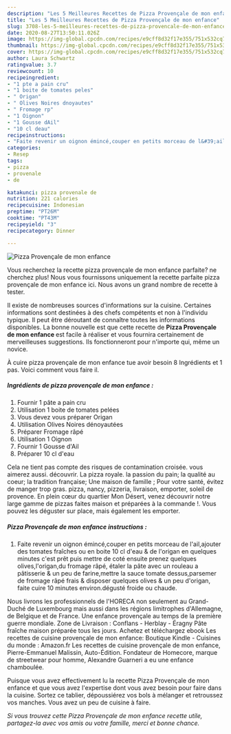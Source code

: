 ```yaml
---
description: "Les 5 Meilleures Recettes de Pizza Provençale de mon enfance"
title: "Les 5 Meilleures Recettes de Pizza Provençale de mon enfance"
slug: 3708-les-5-meilleures-recettes-de-pizza-provencale-de-mon-enfance
date: 2020-08-27T13:50:11.026Z
image: https://img-global.cpcdn.com/recipes/e9cff8d32f17e355/751x532cq70/pizza-provencale-de-mon-enfance-photo-principale-de-la-recette.jpg
thumbnail: https://img-global.cpcdn.com/recipes/e9cff8d32f17e355/751x532cq70/pizza-provencale-de-mon-enfance-photo-principale-de-la-recette.jpg
cover: https://img-global.cpcdn.com/recipes/e9cff8d32f17e355/751x532cq70/pizza-provencale-de-mon-enfance-photo-principale-de-la-recette.jpg
author: Laura Schwartz
ratingvalue: 3.7
reviewcount: 10
recipeingredient:
- "1 pte a pain cru"
- "1 boite de tomates peles"
- " Origan"
- " Olives Noires dnoyautes"
- " Fromage rp"
- "1 Oignon"
- "1 Gousse dAil"
- "10 cl deau"
recipeinstructions:
- "Faite revenir un oignon émincé,couper en petits morceau de l&#39;ail,ajouter des tomates fraîches ou en boite 10 cl d&#39;eau &amp; de l&#39;origan en quelques minutes c&#39;est prêt puis mettre de coté ensuite prenez quelques olives,l&#39;origan,du fromage râpé, étaler la pâte avec un rouleau a pâtisserie &amp; un peu de farine,mettre la sauce tomate dessus,parsemer de fromage râpé frais &amp; disposer quelques olives &amp; un peu d&#39;origan, faite cuire 10 minutes environ.dégusté froide ou chaude."
categories:
- Resep
tags:
- pizza
- provenale
- de

katakunci: pizza provenale de 
nutrition: 221 calories
recipecuisine: Indonesian
preptime: "PT26M"
cooktime: "PT43M"
recipeyield: "3"
recipecategory: Dinner

---
```



![Pizza Provençale de mon enfance](https://img-global.cpcdn.com/recipes/e9cff8d32f17e355/751x532cq70/pizza-provencale-de-mon-enfance-photo-principale-de-la-recette.jpg)

Vous recherchez la recette pizza provençale de mon enfance parfaite? ne cherchez plus! Nous vous fournissons uniquement la recette parfaite pizza provençale de mon enfance ici. Nous avons un grand nombre de recette à tester.

Il existe de nombreuses sources d'informations sur la cuisine. Certaines informations sont destinées à des chefs compétents et non à l'individu typique. Il peut être déroutant de connaître toutes les informations disponibles. La bonne nouvelle est que cette recette de <strong> Pizza Provençale de mon enfance </strong> est facile à réaliser et vous fournira certainement de merveilleuses suggestions. Ils fonctionneront pour n'importe qui, même un novice.

<!--inarticleads1-->

À cuire pizza provençale de mon enfance tue avoir besoin 8 Ingrédients et 1 pas. Voici comment vous faire il.

##### Ingrédients de pizza provençale de mon enfance :

1. Fournir 1 pâte a pain cru
1. Utilisation 1 boite de tomates pelées
1. Vous devez vous préparer  Origan
1. Utilisation  Olives Noires dénoyautées
1. Préparer  Fromage râpé
1. Utilisation 1 Oignon
1. Fournir 1 Gousse d&#39;Ail
1. Préparer 10 cl d&#39;eau


Cela ne tient pas compte des risques de contamination croisée. vous aimerez aussi. découvrir. La pizza royale. la passion du pain; la qualité au coeur; la tradition française; Une maison de famille ; Pour votre santé, évitez de manger trop gras. pizza, nancy, pizzeria, livraison, emporter, soleil de provence. En plein cœur du quartier Mon Désert, venez découvrir notre large gamme de pizzas faites maison et préparées à la commande !. Vous pouvez les déguster sur place, mais également les emporter. 

<!--inarticleads2-->

##### Pizza Provençale de mon enfance instructions :

1. Faite revenir un oignon émincé,couper en petits morceau de l&#39;ail,ajouter des tomates fraîches ou en boite 10 cl d&#39;eau &amp; de l&#39;origan en quelques minutes c&#39;est prêt puis mettre de coté ensuite prenez quelques olives,l&#39;origan,du fromage râpé, étaler la pâte avec un rouleau a pâtisserie &amp; un peu de farine,mettre la sauce tomate dessus,parsemer de fromage râpé frais &amp; disposer quelques olives &amp; un peu d&#39;origan, faite cuire 10 minutes environ.dégusté froide ou chaude.


Nous livrons les professionnels de l&#39;HORECA non seulement au Grand-Duché de Luxembourg mais aussi dans les régions limitrophes d&#39;Allemagne, de Belgique et de France. Une enfance provençale au temps de la première guerre mondiale. Zone de Livraison : Conflans - Herblay - Éragny Pâte fraîche maison préparée tous les jours. Achetez et téléchargez ebook Les recettes de cuisine provençale de mon enfance: Boutique Kindle - Cuisines du monde : Amazon.fr Les recettes de cuisine provençale de mon enfance, Pierre-Emmanuel Malissin, Auto-Édition. Fondateur de Homecore, marque de streetwear pour homme, Alexandre Guarneri a eu une enfance chamboulée. 

<!--inarticleads1-->

<p>
Puisque vous avez effectivement lu la recette Pizza Provençale de mon enfance et que vous avez l'expertise dont vous avez besoin pour faire dans la cuisine. Sortez ce tablier, dépoussiérez vos bols à mélanger et retroussez vos manches. Vous avez un peu de cuisine à faire.
</p>

<p>
<i>Si vous trouvez cette Pizza Provençale de mon enfance recette utile, partagez-la avec vos amis ou votre famille, merci et bonne chance.</i>
</p>
